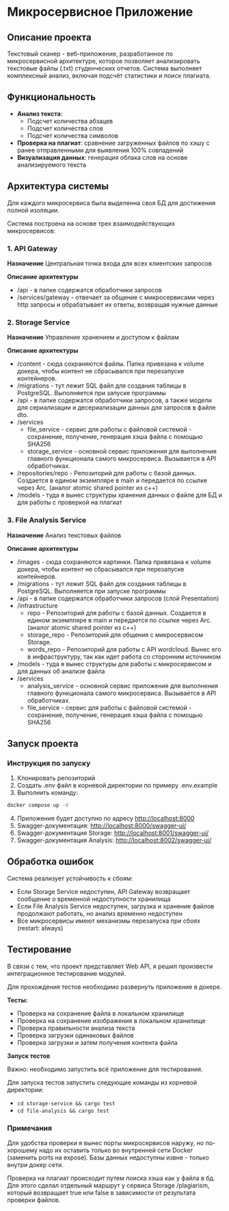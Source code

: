 #  Микросервисное Приложение

## Описание проекта

Текстовый сканер - веб-приложение, разработанное по микросервисной архитектуре, которое позволяет анализировать текстовые файлы (.txt) студенческих отчетов. Система выполняет комплексный анализ, включая подсчёт статистики и поиск плагиата.

## Функциональность

- **Анализ текста**: 
  - Подсчет количества абзацев
  - Подсчет количества слов
  - Подсчет количества символов
- **Проверка на плагиат**: сравнение загруженных файлов по хэшу с ранее отправленными для выявления 100% совпадений
- **Визуализация данных**: генерация облака слов на основе анализируемого текста

## Архитектура системы

Для каждого микросервиса была выделенна своя БД для достижения полной изоляции.

Система построена на основе трех взаимодействующих микросервисов:

### 1. API Gateway

**Назначение**
Центральная точка входа для всех клиентских запросов

**Описание архитектуры**
- /api - в папке содержатся обработчики запросов 
- /services/gateway - отвечает за общение с микросервисами через http запросы и обрабатывает их ответы, возвращая нужные данные

### 2. Storage Service

**Назначение**
Управление хранением и доступом к файлам

**Описание архитектуры**
- /content - сюда сохраняются файлы. Папка привязана к volume докера, чтобы контент не сбрасывался при перезапуске контейнеров.
- /migrations - тут лежит SQL файл для создания таблицы в PostgreSQL. Выполняется при запуске программы
- /api - в папке содержатся обработчики запросов, а также модели для сериализации и десериализации данных для запросов в файле dto. 
- /services
  - file_service - сервис для работы с файловой системой - сохранение, получение, генерация хэша файла с помощью SHA256
  - storage_service - основной сервис приложения для выполнения главного функционала самого микросервиса. Вызывается в API обработчиках.
- /repositories/repo - Репозиторий для работы с базой данных. Создается в едином экземпляре в main и передается по ссылке через Arc. (аналог atomic shared pointer из c++)
- /models - туда я вынес структуры хранения данных о файле для БД и для работы с проверкой на плагиат

### 3. File Analysis Service

**Назначение**
Анализ текстовых файлов

**Описание архитектуры**

- /images - сюда сохраняются картинки. Папка привязана к volume докера, чтобы контент не сбрасывался при перезапуске контейнеров.
- /migrations - тут лежит SQL файл для создания таблицы в PostgreSQL. Выполняется при запуске программы
- /api - в папке содержатся обработчики запросов (слой Presentation)
- /infrastructure
  - repo - Репозиторий для работы с базой данных. Создается в едином экземпляре в main и передается по ссылке через Arc. (аналог atomic shared pointer из c++)
  - storage_repo - Репозиторий для общения с микросервисом Storage.
  - words_repo - Репозиторий для работы с API wordcloud. Вынес его в инфраструктуру, так как идет работа со сторонним источником
- /models - туда я вынес структуры для работы с микросервисом и для данных об анализе файла
- /services
  - analysis_service - основной сервис приложения для выполнения главного функционала самого микросервиса. Вызывается в API обработчиках.
  - file_service - сервис для работы с файловой системой - сохранение, получение, генерация хэша файла с помощью SHA256

## Запуск проекта

### Инструкция по запуску

1. Клонировать репозиторий
2. Создать .env файл в корневой директории по примеру .env.example
3. Выполнить команду:

```bash
docker compose up -d
```

4. Приложение будет доступно по адресу [http://localhost:8000](http://localhost:8000)
5. Swagger-документация: [http://localhost:8000/swagger-ui/](http://localhost:8000/swagger-ui/)
6.  Swagger-документация Storage: [http://localhost:8001/swagger-ui/](http://localhost:8001/swagger-ui/)
7.  Swagger-документация Analysis: [http://localhost:8002/swagger-ui/](http://localhost:8002/swagger-ui/)


## Обработка ошибок

Система реализует устойчивость к сбоям:

- Если Storage Service недоступен, API Gateway возвращает сообщение о временной недоступности хранилища
- Если File Analysis Service недоступен, загрузка и хранение файлов продолжают работать, но анализ временно недоступен
- Все микросервисы имеют механизмы перезапуска при сбоях (restart: always)


## Тестирование

В связи с тем, что проект представляет Web API, я решил произвести интеграционное тестирование модулей. 

Для прохождения тестов необходимо развернуть приложение в докере.

**Тесты:**
- Проверка на сохранение файла в локальном хранилище
- Проверка на сохранение изображения в локальном хранилище 
- Проверка правильности анализа текста 
- Проверка загрузки одинаковых файлов
- Проверка загрузки и затем получения контента файла

**Запуск тестов**

Важно: необходимо запустить всё приложение для тестирования.

Для запуска тестов запустить следующие команды из корневой директории:

- `cd storage-service && cargo test`
- `cd file-analysis && cargo test`

### Примечания

Для удобства проверки я вынес порты микросервисов наружу, но по-хорошему надо их оставить только во внутренней сети Docker (заменить ports на expose). Базы данных недоступны извне - только внутри докер сети.

Проверка на плагиат происходит путем поиска хэша как у файла в бд. Для этого сделал отдельный маршрут у сервиса Storage /plagiarism, который возвращает true или false в зависимости от результата проверки файлов.
